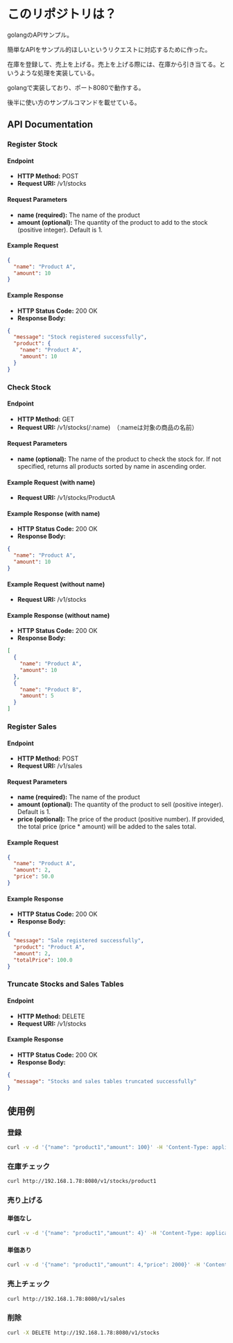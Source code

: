# このリポジトリは？

golangのAPIサンプル。

簡単なAPIをサンプル的ほしいというリクエストに対応するために作った。

在庫を登録して、売上を上げる。売上を上げる際には、在庫から引き当てる。というような処理を実装している。

golangで実装しており、ポート8080で動作する。

後半に使い方のサンプルコマンドを載せている。



## API Documentation

### Register Stock

#### Endpoint
- **HTTP Method:** POST
- **Request URI:** /v1/stocks

#### Request Parameters
- **name (required):** The name of the product
- **amount (optional):** The quantity of the product to add to the stock (positive integer). Default is 1.

#### Example Request
```json
{
  "name": "Product A",
  "amount": 10
}
```

#### Example Response
- **HTTP Status Code:** 200 OK
- **Response Body:**
```json
{
  "message": "Stock registered successfully",
  "product": {
    "name": "Product A",
    "amount": 10
  }
}
```

### Check Stock

#### Endpoint
- **HTTP Method:** GET
- **Request URI:** /v1/stocks(/:name)　（:nameは対象の商品の名前）

#### Request Parameters
- **name (optional):** The name of the product to check the stock for. If not specified, returns all products sorted by name in ascending order.

#### Example Request (with name)
- **Request URI:** /v1/stocks/ProductA

#### Example Response (with name)
- **HTTP Status Code:** 200 OK
- **Response Body:**
```json
{
  "name": "Product A",
  "amount": 10
}
```

#### Example Request (without name)
- **Request URI:** /v1/stocks

#### Example Response (without name)
- **HTTP Status Code:** 200 OK
- **Response Body:**
```json
[
  {
    "name": "Product A",
    "amount": 10
  },
  {
    "name": "Product B",
    "amount": 5
  }
]
```

### Register Sales

#### Endpoint
- **HTTP Method:** POST
- **Request URI:** /v1/sales

#### Request Parameters
- **name (required):** The name of the product
- **amount (optional):** The quantity of the product to sell (positive integer). Default is 1.
- **price (optional):** The price of the product (positive number). If provided, the total price (price * amount) will be added to the sales total.

#### Example Request
```json
{
  "name": "Product A",
  "amount": 2,
  "price": 50.0
}
```

#### Example Response
- **HTTP Status Code:** 200 OK
- **Response Body:**
```json
{
  "message": "Sale registered successfully",
  "product": "Product A",
  "amount": 2,
  "totalPrice": 100.0
}
```

### Truncate Stocks and Sales Tables

#### Endpoint
- **HTTP Method:** DELETE
- **Request URI:** /v1/stocks

#### Example Response
- **HTTP Status Code:** 200 OK
- **Response Body:**
```json
{
  "message": "Stocks and sales tables truncated successfully"
}
```

## 使用例

### 登録

```bash
curl -v -d '{"name": "product1","amount": 100}' -H 'Content-Type: application/json' http://192.168.1.78:8080/v1/stocks
```

### 在庫チェック

```bash
curl http://192.168.1.78:8080/v1/stocks/product1
```
### 売り上げる

#### 単価なし

```bash
curl -v -d '{"name": "product1","amount": 4}' -H 'Content-Type: application/json' http://192.168.1.78:8080/v1/sales
```
#### 単価あり

```bash
curl -v -d '{"name": "product1","amount": 4,"price": 2000}' -H 'Content-Type: application/json' http://192.168.1.78:8080/v1/sales
```
### 売上チェック

```bash
curl http://192.168.1.78:8080/v1/sales
```

### 削除

```bash
curl -X DELETE http://192.168.1.78:8080/v1/stocks
```